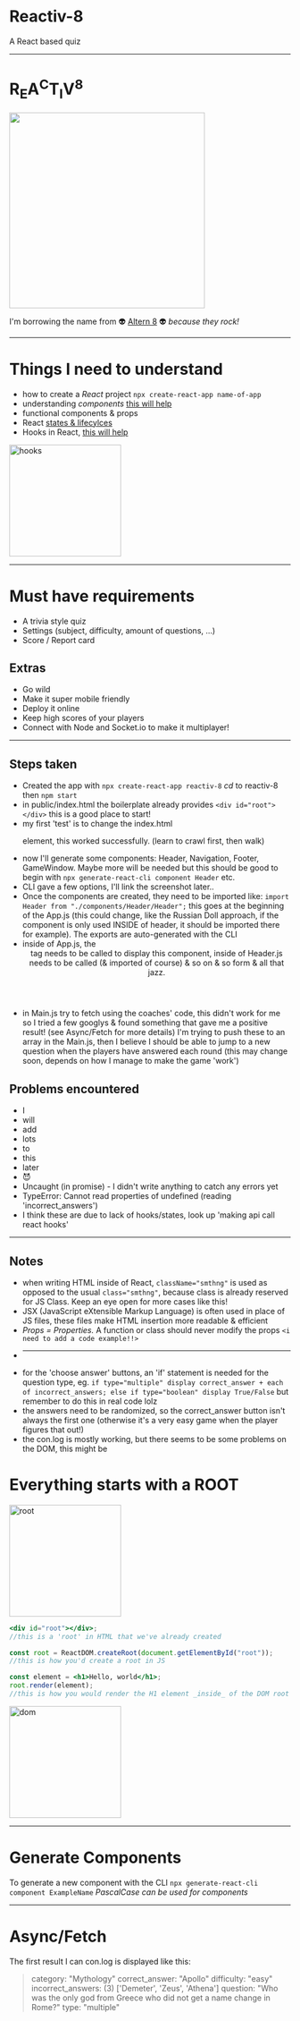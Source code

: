 # Reactiv-8

A React based quiz

---

<h1>R<sub>E</sub>A<sup>C</sup>T<sub>I</sub>V<sup>8</sup></h1>
<img src="https://thumbs.gfycat.com/AcclaimedFarflungGoose-size_restricted.gif" width="350">

I'm borrowing the name from 👽 [Altern 8](https://www.discogs.com/artist/12846-Altern-8) 👽 _because they rock!_

---

# Things I need to understand

- how to create a _React_ project `npx create-react-app name-of-app`
- understanding _components_ [this will help](https://reactjs.org/docs/getting-started.html)
- functional components & props
- React [states & lifecylces](https://reactjs.org/docs/state-and-lifecycle.html#using-state-correctly)
- Hooks in React, [this will help](https://reactjs.org/docs/hooks-intro.html)

<img src="https://www.wikihow.com/images/thumb/7/72/Throw-a-Hook-Punch-Step-17.jpg/aid57007-v4-1200px-Throw-a-Hook-Punch-Step-17.jpg" alt="hooks" width="200"/>

---

# Must have requirements

- A trivia style quiz
- Settings (subject, difficulty, amount of questions, ...)
- Score / Report card

## Extras

- Go wild
- Make it super mobile friendly
- Deploy it online
- Keep high scores of your players
- Connect with Node and Socket.io to make it multiplayer!

---

## Steps taken

- Created the app with `npx create-react-app reactiv-8` _cd_ to reactiv-8 then `npm start`
- in public/index.html the boilerplate already provides `<div id="root"></div>` this is a good place to start!
- my first 'test' is to change the index.html <p> element, this worked successfully. (learn to crawl first, then walk)
- now I'll generate some components: Header, Navigation, Footer, GameWindow. Maybe more will be needed but this should be good to begin with `npx generate-react-cli component Header` etc.
- CLI gave a few options, I'll link the screenshot later..
- Once the components are created, they need to be imported like: `import Header from "./components/Header/Header";` this goes at the beginning of the App.js (this could change, like the Russian Doll approach, if the component is only used INSIDE of header, it should be imported there for example). The exports are auto-generated with the CLI
- inside of App.js, the <Header /> tag needs to be called to display this component, inside of Header.js <Nav /> needs to be called (& imported of course) & so on & so form & all that jazz.
- in Main.js try to fetch using the coaches' code, this didn't work for me so I tried a few googlys & found something that gave me a positive result! (see Async/Fetch for more details) I'm trying to push these to an array in the Main.js, then I believe I should be able to jump to a new question when the players have answered each round (this may change soon, depends on how I manage to make the game 'work')

## Problems encountered

- I
- will
- add
- lots
- to
- this
- later
- 😈
- Uncaught (in promise) - I didn't write anything to catch any errors yet
- TypeError: Cannot read properties of undefined (reading 'incorrect_answers')
- I think these are due to lack of hooks/states, look up 'making api call react hooks'

---

## Notes

- when writing HTML inside of React, `className="smthng"` is used as opposed to the usual `class="smthng"`, because class is already reserved for JS Class. Keep an eye open for more cases like this!
- JSX (JavaScript eXtensible Markup Language) is often used in place of JS files, these files make HTML insertion more readable & efficient
- _Props = Properties._ A function or class should never modify the props `<i need to add a code example!!>`
- ***
- for the 'choose answer' buttons, an 'if' statement is needed for the question type, eg. `if type="multiple" display correct_answer + each of incorrect_answers; else if type="boolean" display True/False` but remember to do this in real code lolz
- the answers need to be randomized, so the correct_answer button isn't always the first one (otherwise it's a very easy game when the player figures that out!)
- the con.log is mostly working, but there seems to be some problems on the DOM, this might be

# Everything starts with a ROOT

<img src="https://www.vibconferences.be/sites/default/files/styles/event_slider_detail/public/2021-12/bean%20root_GPhase_larger.jpg?itok=rM6rEswE" alt="root" width="200">

```jsx
<div id="root"></div>;
//this is a 'root' in HTML that we've already created

const root = ReactDOM.createRoot(document.getElementById("root"));
//this is how you'd create a root in JS

const element = <h1>Hello, world</h1>;
root.render(element);
//this is how you would render the H1 element _inside_ of the DOM root
```

<img src="https://encrypted-tbn0.gstatic.com/images?q=tbn:ANd9GcTd52I-c85SXhitEEJ75i7y_7PfQujbIWRbOA&usqp=CAU" alt="dom" width="200">

---

# Generate Components

To generate a new component with the CLI `npx generate-react-cli component ExampleName` _PascalCase can be used for components_

---

# Async/Fetch

The first result I can con.log is displayed like this:

> category: "Mythology"
> correct_answer: "Apollo"
> difficulty: "easy"
> incorrect_answers: (3) ['Demeter', 'Zeus', 'Athena']
> question: "Who was the only god from Greece who did not get a name change in Rome?"
> type: "multiple"

